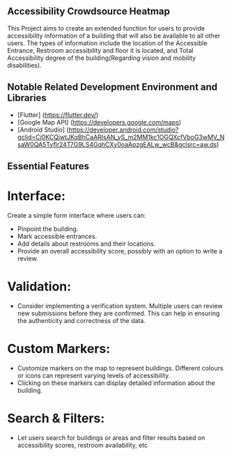 ## Accessibility Crowdsource Heatmap

This Project aims to create an extended function for users to provide accessibility information of a building that will also be available to all other users. 
The types of information include the location of the Accessible Entrance, Restroom accessibility and floor it is located, and Total Accessibility degree of the building(Regarding vision and mobility disabilities). 

## Notable Related Development Environment and Libraries
* [Flutter] (https://flutter.dev/)
* [Google Map API] (https://developers.google.com/maps)
* [Android Studio] (https://developer.android.com/studio?gclid=Cj0KCQjwtJKqBhCaARIsAN_yS_m2MM1kc1OGQXcfVboG3wMV_NsaW0QA5Tyflr24T7G9LS4GqhCXy0oaApzgEALw_wcB&gclsrc=aw.ds)

## Essential Features

# Interface:
Create a simple form interface where users can:
* Pinpoint the building.
* Mark accessible entrances.
* Add details about restrooms and their locations.
* Provide an overall accessibility score, possibly with an option to write a review.

# Validation:
* Consider implementing a verification system. Multiple users can review new submissions before they are confirmed. This can help in ensuring the authenticity and correctness of the data.

# Custom Markers:
* Customize markers on the map to represent buildings. Different colours or icons can represent varying levels of accessibility.
* Clicking on these markers can display detailed information about the building.

# Search & Filters:
* Let users search for buildings or areas and filter results based on accessibility scores, restroom availability, etc
